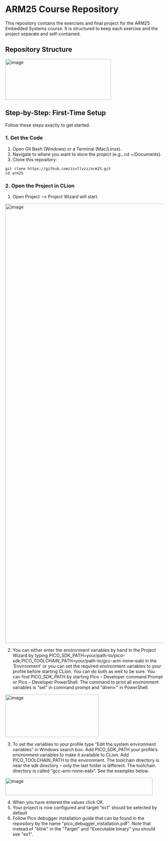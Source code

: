 # ARM25 Course Repository
This repository contains the exercises and final project for the ARM25 Embedded Systems course. It is structured to keep each exercise and the project separate and self-contained.
## Repository Structure
<img width="337" height="130" alt="image" src="https://github.com/user-attachments/assets/ee291e73-fd3a-4c30-b4d7-dba6753bfd88" />

## Step-by-Step: First-Time Setup
Follow these steps exactly to get started.

### 1. Get the Code
1. Open Git Bash (Windows) or a Terminal (Mac/Linux).
2. Navigate to where you want to store the project (e.g., cd ~/Documents).
3. Clone this repository:
```
git clone https://github.com/zzvllvzz/arm25.git
cd arm25
```
### 2. Open the Project in CLion
1. Open Project --> Project Wizard will start.
<img width="1675" height="1401" alt="image" src="https://github.com/user-attachments/assets/60cd67cd-1938-4511-b905-bf404969c440" />
  
2. You can either enter the environment variables by hand in the Project Wizard by typing PICO_SDK_PATH=your/path-to/pico-sdk;PICO_TOOLCHAIN_PATH=your/path-to/gcc-arm-none-eabi in the 'Environment' or you can set the required environment variables to your profile before starting CLion. You can do both as well to be sure. You can find PICO_SDK_PATH by starting Pico – Developer command Prompt or Pico – Developer PowerShell. The command to print all environment variables is “set” in command prompt and “direnv:” in PowerShell.
<img width="298" height="136" alt="image" src="https://github.com/user-attachments/assets/9f8a17b9-2a50-4337-b937-67a03e83bc63" />

3. To set the variables to your profile type “Edit the system environment variables” in Windows search box. Add PICO_SDK_PATH your profile’s environment variables to make it available to CLion. Add PICO_TOOLCHAIN_PATH to the environment. The toolchain directory is near the sdk directory – only the last  folder is different. The toolchain directory is called “gcc-arm-none-eabi”. See the examples below.
<img width="470" height="55" alt="image" src="https://github.com/user-attachments/assets/edfd00fb-412d-4ece-9d35-5ff2655ada45" />

4. When you have entered the values click OK.
5. Your project is now configured and target “ex1” should be selected by default
6. Follow Pico debugger installation guide that can be found in the repository by the name "pico_debugger_installation.pdf". Note that instead of "blink" in the "Target" and "Executable binary" you should see "ex1".

